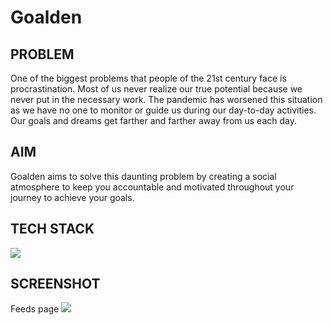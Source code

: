# Goalden
<h2>PROBLEM</h2>
One of the biggest problems that people of the 21st century face is procrastination. Most of us never realize our true potential because we never put in the necessary work.
The pandemic has worsened this situation as we have no one to monitor or guide us during our day-to-day activities. Our goals and dreams get farther and farther away from us each day.
<br/>
<h2>AIM</h2>
Goalden aims to solve this daunting problem by creating a social atmosphere to keep you accountable and motivated throughout your journey to achieve your goals.
<h2>TECH STACK</h2>
<p>
  <img src="https://www.linkpicture.com/q/techstack-goalden-1_1.png" />
</p>
<h2>SCREENSHOT</h2>
<p>
  Feeds page
  <img src="https://www.linkpicture.com/q/goalden-feeds.png" />
</p>


